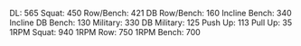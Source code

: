 DL: 565
 Squat: 450
 Row/Bench: 421
 DB Row/Bench: 160
 Incline Bench: 340
 Incline DB Bench: 130
 Military: 330
 DB Military: 125
 Push Up: 113
 Pull Up: 35
 1RPM Squat: 940
 1RPM Row: 750
 1RPM Bench: 700
